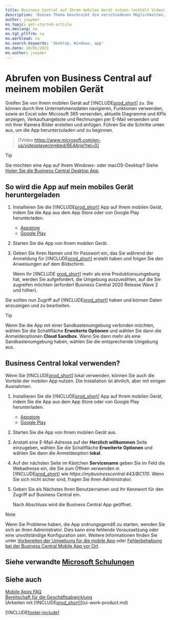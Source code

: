 ```yaml
---
title: Business Central auf Ihrem mobilen Gerät nutzen (enthält Video)
description: 'Dieses Thema beschreibt die verschiedenen Möglichkeiten, wie Sie Ihre Business Central-Daten auf Ihrem Telefon oder Tablet anzeigen und bearbeiten, an Excel senden und vieles mehr.'
author: jswymer
ms.topic: get-started-article
ms.devlang: na
ms.tgt_pltfrm: na
ms.workload: na
ms.search.keywords: 'desktop, Windows, app'
ms.date: 10/01/2021
ms.author: jswymer
---
```


# Abrufen von Business Central auf meinem mobilen Gerät

Greifen Sie von Ihrem mobilen Gerät auf [!INCLUDE[prod_short](includes/prod_short.md)] zu. Sie können durch Ihre Unternehmensdaten navigieren, Funktionen verwenden, sowie an Excel oder Microsoft 365 versenden, aktuelle Diagramme und KPIs anzeigen, Verkaufsangebote und Rechnungen per E-Mail versenden und mit Ihrer Kamera Bilder erstellen und anfügen. Führen Sie die Schritte unten aus, um die App herunterzuladen und zu beginnen.

> [!Video https://www.microsoft.com/en-us/videoplayer/embed/RE4Arje?rel=0]

> [!TIP]
> Sie möchten eine App auf Ihrem Windows- oder macOS-Desktop? Siehe [Holen Sie die Business Central Desktop App](install-desktop-app.md).

## So wird die App auf mein mobiles Gerät heruntergeladen

1. Installieren Sie die [!INCLUDE[prod_short](includes/prod_short.md)] App auf Ihrem mobilen Gerät, indem Sie die App aus dem App Store oder von Google Play herunterladen.  
   - [Appstore](https://go.microsoft.com/fwlink/?LinkId=734847)
   - [Google Play](https://go.microsoft.com/fwlink/?LinkId=734849)
2. Starten Sie die App von Ihrem mobilen Gerät.
3. Geben Sie Ihren Namen und Ihr Passwort ein, das Sie während der Anmeldung für [!INCLUDE[prod_short](includes/prod_short.md)] erstellt haben und folgen Sie den Anweisungen auf dem Bildschirm.

    Wenn Ihr [!INCLUDE [prod_short](includes/prod_short.md)] mehr als eine Produktionsumgebung hat, werden Sie aufgefordert, die Umgebung auszuwählen, auf die Sie zugreifen möchten (erfordert Business Central 2020 Release Wave 2 und höher).

Sie sollten nun Zugriff auf [!INCLUDE[prod_short](includes/prod_short.md)] haben und können Daten anzuzeigen und zu bearbeiten.  

> [!TIP]
> Wenn Sie die App mit einer Sandkastenumgebung verbinden möchten, wählen Sie die Schaltfläche **Erweiterte Optionen** und wählen Sie dann die Anmeldeoptionen **Cloud Sandbox**. Wenn Sie dann mehr als eine Sandkastenumgebung haben, wählen Sie die entsprechende Umgebung aus.

## Business Central lokal verwenden?

Wenn Sie [!INCLUDE[prod_short](includes/prod_short.md)] lokal verwenden, können Sie auch die Vorteile der mobilen App nutzen. Die Installation ist ähnlich, aber mit einigen Ausnahmen.

1. Installieren Sie die [!INCLUDE[prod_short](includes/prod_short.md)] App auf Ihrem mobilen Gerät, indem Sie die App aus dem App Store oder von Google Play herunterladen.  

   - [Appstore](https://go.microsoft.com/fwlink/?LinkId=734847)
   - [Google Play](https://go.microsoft.com/fwlink/?LinkId=734849)
2. Starten Sie die App von Ihrem mobilen Gerät aus.
3. Anstatt eine E-Mail-Adresse auf der **Herzlich willkommen** Seite einzugeben, wählen Sie die Schaltfläche **Erweiterte Optionen** und wählen Sie dann die Anmeldeoption **lokal**.
4. Auf der nächsten Seite im Kästchen **Servicename** geben Sie im Feld die Webadresse ein, die Sie zum Öffnen verwenden in [!INCLUDE[prod_short](includes/prod_short.md)] wie *https://mybusinesscentral:443/BC170*. Wenn Sie sich nicht sicher sind, fragen Sie Ihren Administrator.
5. Geben Sie als Nächstes Ihren Benutzernamen und Ihr Kennwort für den Zugriff auf Business Central ein.

   Nach Abschluss wird die Business Central App geöffnet.

> [!NOTE]
> Wenn Sie Probleme haben, die App ordnungsgemäß zu starten, wenden Sie sich an Ihren Administrator. Dies kann eine fehlende Voraussetzung oder eine unvollständige Konfiguration sein. Weitere Informationen finden Sie unter [Vorbereiten der Umgebung für die mobile App](/dynamics365/business-central/dev-itpro/deployment/install-business-central-app#prereqs) oder [Fehlerbehebung bei der Business Central Mobile App vor Ort](/dynamics365/business-central/dev-itpro/developer/devenv-troubleshooting-the-mobile-app).

## Siehe verwandte [Microsoft Schulungen](/training/modules/alternative-interfaces-dynamics-365-business-central/index)

## Siehe auch

[Mobile Apps FAQ](ui-mobile-faq.yml)  
[Bereitschaft für die Geschäftsabwicklung](ui-get-ready-business.md)  
[Arbeiten mit [!INCLUDE[prod_short](includes/prod_short.md)]](ui-work-product.md)  


[!INCLUDE[footer-include](includes/footer-banner.md)]
